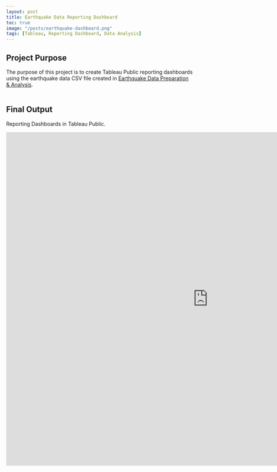 ```yaml
---
layout: post
title: Earthquake Data Reporting Dashboard
toc: true
image: "/posts/earthquake-dashboard.png"
tags: [Tableau, Reporting Dashboard, Data Analysis]
---
```


## Project Purpose
The purpose of this project is to create Tableau Public reporting dashboards using the earthquake data CSV file created in [Earthquake Data Preparation & Analysis](https://wint-thandar.github.io/Earthquake-Data-Preparation-And-Analysis/).<br><br>

## Final Output
Reporting Dashboards in Tableau Public.
<iframe seamless frameborder="0" src="https://public.tableau.com/views/Earthquakes_2013-2023_Dashboard/EarthquakesTrackerPage1?:embed=yes&:display_count=yes&:showVizHome=no" width = '1090' height = '900'></iframe>
<br>
